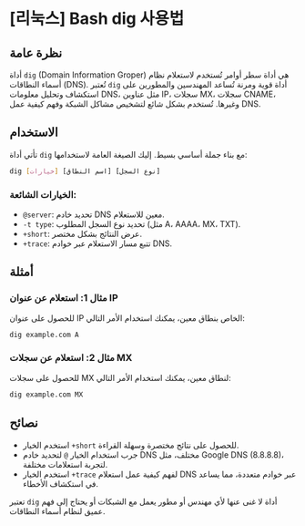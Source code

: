 # [리눅스] Bash dig 사용법

## نظرة عامة
أداة `dig` (Domain Information Groper) هي أداة سطر أوامر تُستخدم لاستعلام نظام أسماء النطاقات (DNS). تُعتبر `dig` أداة قوية ومرنة تُساعد المهندسين والمطورين على استكشاف وتحليل معلومات DNS، مثل عناوين IP، سجلات MX، سجلات CNAME، وغيرها. تُستخدم بشكل شائع لتشخيص مشاكل الشبكة وفهم كيفية عمل DNS.

## الاستخدام
تأتي أداة `dig` مع بناء جملة أساسي بسيط. إليك الصيغة العامة لاستخدامها:

```bash
dig [خيارات] [اسم النطاق] [نوع السجل]
```

### الخيارات الشائعة:
- `@server`: تحديد خادم DNS معين للاستعلام.
- `-t type`: تحديد نوع السجل المطلوب (مثل A، AAAA، MX، TXT).
- `+short`: عرض النتائج بشكل مختصر.
- `+trace`: تتبع مسار الاستعلام عبر خوادم DNS.

## أمثلة
### مثال 1: استعلام عن عنوان IP
للحصول على عنوان IP الخاص بنطاق معين، يمكنك استخدام الأمر التالي:

```bash
dig example.com A
```

### مثال 2: استعلام عن سجلات MX
للحصول على سجلات MX لنطاق معين، يمكنك استخدام الأمر التالي:

```bash
dig example.com MX
```

## نصائح
- استخدم الخيار `+short` للحصول على نتائج مختصرة وسهلة القراءة.
- جرب استخدام الخيار `@` لتحديد خادم DNS مختلف، مثل Google DNS (8.8.8.8)، لتجربة استعلامات مختلفة.
- استخدم الخيار `+trace` لفهم كيفية عمل استعلام DNS عبر خوادم متعددة، مما يساعد في استكشاف الأخطاء.

تعتبر `dig` أداة لا غنى عنها لأي مهندس أو مطور يعمل مع الشبكات أو يحتاج إلى فهم عميق لنظام أسماء النطاقات.
